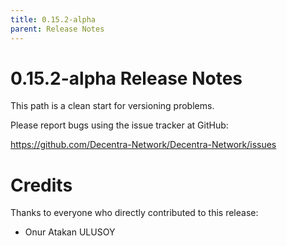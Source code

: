 ```yaml
---
title: 0.15.2-alpha
parent: Release Notes
---
```


0.15.2-alpha Release Notes
====================

This path is a clean start for versioning problems.

Please report bugs using the issue tracker at GitHub:

  <https://github.com/Decentra-Network/Decentra-Network/issues>


Credits
=======

Thanks to everyone who directly contributed to this release:

- Onur Atakan ULUSOY

